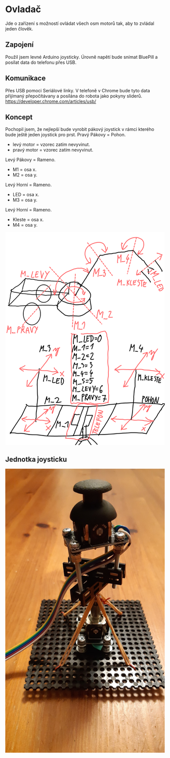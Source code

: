 # Ovladač
Jde o zařízení s možností ovládat všech osm motorů tak, aby to zvládal jeden člověk.

## Zapojení
Použil jsem levné Arduino joysticky. Úrovně napětí bude snímat BluePill a posílat data do telefonu přes USB.

## Komunikace
Přes USB pomoci Seriálové linky. V telefoně v Chrome bude tyto data přijímaný přepočítávany a posílána do robota jako pokyny sliderů.
https://developer.chrome.com/articles/usb/

## Koncept
Pochopil jsem, že nejlepší bude vyrobit pákový joystick v rámci kterého bude ještě jeden joystick pro prst.
Pravý Pákovy = Pohon.
- levý motor = vzorec zatím nevyvinut.
- pravý motor = vzorec zatím nevyvinut.

Levý Pákovy = Rameno.
- M1 = osa x.
- M2 = osa y.

Levý Horní = Rameno.
- LED = osa x.
- M3 = osa y.

Levý Horní = Rameno.
- Kleste = osa x.
- M4 = osa y.
    
<img src = "fotky/koncept_ovladace.png">

## Jednotka joysticku
<img src = "fotky/joystickova_jednotka.jpg">

